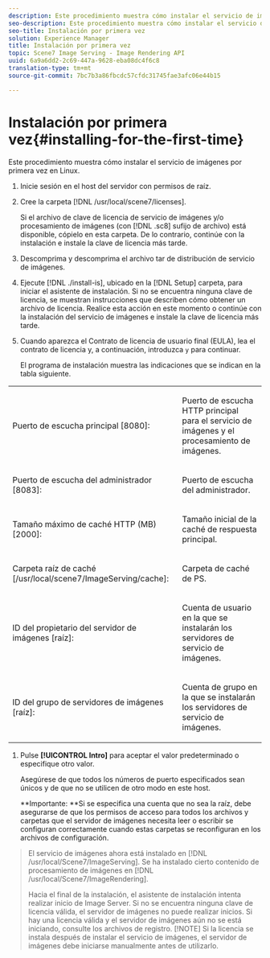 ```yaml
---
description: Este procedimiento muestra cómo instalar el servicio de imágenes por primera vez en Linux.
seo-description: Este procedimiento muestra cómo instalar el servicio de imágenes por primera vez en Linux.
seo-title: Instalación por primera vez
solution: Experience Manager
title: Instalación por primera vez
topic: Scene7 Image Serving - Image Rendering API
uuid: 6a9a6dd2-2c69-447a-9628-eba08dc4f6c8
translation-type: tm+mt
source-git-commit: 7bc7b3a86fbcdc57cfdc31745fae3afc06e44b15

---
```



# Instalación por primera vez{#installing-for-the-first-time}

Este procedimiento muestra cómo instalar el servicio de imágenes por primera vez en Linux.

1. Inicie sesión en el host del servidor con permisos de raíz.
1. Cree la carpeta [!DNL /usr/local/scene7/licenses].

   Si el archivo de clave de licencia de servicio de imágenes y/o procesamiento de imágenes (con [!DNL .sc8] sufijo de archivo) está disponible, cópielo en esta carpeta. De lo contrario, continúe con la instalación e instale la clave de licencia más tarde.
1. Descomprima y descomprima el archivo tar de distribución de servicio de imágenes.
1. Ejecute [!DNL ./install-is], ubicado en la [!DNL Setup] carpeta, para iniciar el asistente de instalación.
   Si no se encuentra ninguna clave de licencia, se muestran instrucciones que describen cómo obtener un archivo de licencia. Realice esta acción en este momento o continúe con la instalación del servicio de imágenes e instale la clave de licencia más tarde.
1. Cuando aparezca el Contrato de licencia de usuario final (EULA), lea el contrato de licencia y, a continuación, introduzca `y` para continuar.

   El programa de instalación muestra las indicaciones que se indican en la tabla siguiente.

<table id="table_0E7B673CAD8E4C5EB72F8283A0DDEFC8"> 
 <tbody> 
  <tr> 
   <td colname="col1"> <p><span class="codeph"> Puerto de escucha principal [8080]:</span> </p> </td> 
   <td colname="col2"> <p>Puerto de escucha HTTP principal para el servicio de imágenes y el procesamiento de imágenes. </p> </td> 
  </tr> 
  <tr> 
   <td colname="col1"> <p><span class="codeph"> Puerto de escucha del administrador [8083]:</span> </p> </td> 
   <td colname="col2"> <p>Puerto de escucha del administrador. </p> </td> 
  </tr> 
  <tr> 
   <td colname="col1"> <p><span class="codeph"> Tamaño máximo de caché HTTP (MB) [2000]:</span> </p> </td> 
   <td colname="col2"> <p>Tamaño inicial de la caché de respuesta principal. </p> </td> 
  </tr> 
  <tr> 
   <td colname="col1"> <p><span class="codeph"> Carpeta raíz de caché [/usr/local/scene7/ImageServing/cache]:</span> </p> </td> 
   <td colname="col2"> <p>Carpeta de caché de PS. </p> </td> 
  </tr> 
  <tr> 
   <td colname="col1"> <p><span class="codeph"> ID del propietario del servidor de imágenes [raíz]:</span> </p> </td> 
   <td colname="col2"> <p>Cuenta de usuario en la que se instalarán los servidores de servicio de imágenes. </p> </td> 
  </tr> 
  <tr> 
   <td colname="col1"> <p><span class="codeph"> ID del grupo de servidores de imágenes [raíz]:</span> </p> </td> 
   <td colname="col2"> <p>Cuenta de grupo en la que se instalarán los servidores de servicio de imágenes. </p> </td> 
  </tr> 
 </tbody> 
</table>

1. Pulse **[!UICONTROL Intro]** para aceptar el valor predeterminado o especifique otro valor.

   Asegúrese de que todos los números de puerto especificados sean únicos y de que no se utilicen de otro modo en este host.

   **Importante: **Si se especifica una cuenta que no sea la raíz, debe asegurarse de que los permisos de acceso para todos los archivos y carpetas que el servidor de imágenes necesita leer o escribir se configuran correctamente cuando estas carpetas se reconfiguran en los archivos de configuración.
>El servicio de imágenes ahora está instalado en [!DNL /usr/local/Scene7/ImageServing]. Se ha instalado cierto contenido de procesamiento de imágenes en [!DNL /usr/local/Scene7/ImageRendering].
>
>Hacia el final de la instalación, el asistente de instalación intenta realizar inicio de Image Server. Si no se encuentra ninguna clave de licencia válida, el servidor de imágenes no puede realizar inicios. Si hay una licencia válida y el servidor de imágenes aún no se está iniciando, consulte los archivos de registro.
>[!NOTE]
Si la licencia se instala después de instalar el servicio de imágenes, el servidor de imágenes debe iniciarse manualmente antes de utilizarlo.
>
>
>

